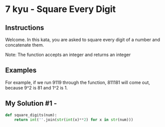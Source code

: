 # 7 kyu - Square Every Digit
## Instructions
Welcome. In this kata, you are asked to square every digit of a number and concatenate them.


Note: The function accepts an integer and returns an integer

## Examples
For example, if we run 9119 through the function, 811181 will come out, because 9^2 is 81 and 1^2 is 1.

## My Solution #1 - 
```python
def square_digits(num):
    return int(''.join(str(int(x)**2) for x in str(num)))
```